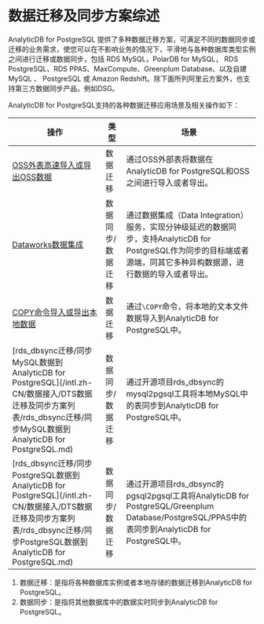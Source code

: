# 数据迁移及同步方案综述

AnalyticDB for PostgreSQL 提供了多种数据迁移方案，可满足不同的数据同步或迁移的业务需求，使您可以在不影响业务的情况下，平滑地与各种数据库类型实例之间进行迁移或数据同步，包括 RDS MySQL，PolarDB for MySQL， RDS PostgreSQL、RDS PPAS、MaxCompute、Greenplum Database、以及自建MySQL 、 PostgreSQL 或 Amazon Redshift。除下面所列阿里云方案外，也支持第三方数据同步产品，例如DSG。

AnalyticDB for PostgreSQL支持的各种数据迁移应用场景及相关操作如下：

|操作|类型|场景|
|--|--|--|
|[OSS外表高速导入或导出OSS数据](/intl.zh-CN/数据接入/OSS外表高速导入或导出OSS数据.md)|数据迁移|通过OSS外部表将数据在AnalyticDB for PostgreSQL和OSS之间进行导入或者导出。|
|[Dataworks数据集成](/intl.zh-CN/数据接入/Dataworks数据集成.md)|数据同步/数据迁移|通过数据集成（Data Integration）服务，实现分钟级延迟的数据同步，支持AnalyticDB for PostgreSQL作为同步的目标端或者源端，同其它多种异构数据源，进行数据的导入或者导出。|
|[COPY命令导入或导出本地数据](/intl.zh-CN/数据接入/COPY命令导入或导出本地数据.md)|数据迁移|通过`\COPY`命令，将本地的文本文件数据导入到AnalyticDB for PostgreSQL中。|
|[rds\_dbsync迁移/同步MySQL数据到AnalyticDB for PostgreSQL](/intl.zh-CN/数据接入/DTS数据迁移及同步方案列表/rds_dbsync迁移/同步MySQL数据到AnalyticDB for PostgreSQL.md)|数据同步/数据迁移|通过开源项目rds\_dbsync的mysql2pgsql工具将本地MySQL中的表同步到AnalyticDB for PostgreSQL中。|
|[rds\_dbsync迁移/同步PostgreSQL数据到AnalyticDB for PostgreSQL](/intl.zh-CN/数据接入/DTS数据迁移及同步方案列表/rds_dbsync迁移/同步PostgreSQL数据到AnalyticDB for PostgreSQL.md)|数据同步/数据迁移|通过开源项目rds\_dbsync的pgsql2pgsql工具将AnalyticDB for PostgreSQL/Greenplum Database/PostgreSQL/PPAS中的表同步到AnalyticDB for PostgreSQL中。|

1.  数据迁移：是指将各种数据库实例或者本地存储的数据迁移到AnalyticDB for PostgreSQL。
2.  数据同步：是指将其他数据库中的数据实时同步到AnalyticDB for PostgreSQL。

